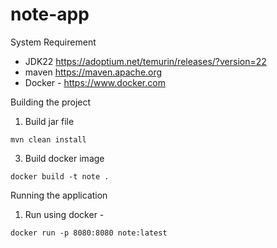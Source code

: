 # note-app

System Requirement

 - JDK22 https://adoptium.net/temurin/releases/?version=22
 - maven https://maven.apache.org
 - Docker - https://www.docker.com

Building the project

1. Build jar file
```
mvn clean install
```
3. Build docker image
```
docker build -t note .
```
Running the application

1. Run using docker -
```
docker run -p 8080:8080 note:latest
```
